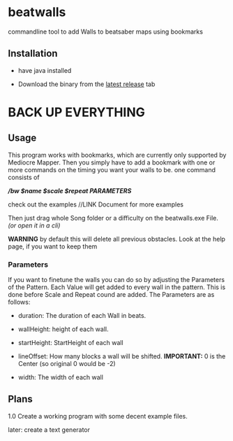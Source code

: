 # beatwalls

commandline tool to add Walls to beatsaber maps using bookmarks

## Installation
- have java installed

- Download the binary from the [latest release](https://github.com/spookyGh0st/beatwalls/releases) tab

# BACK UP EVERYTHING

## Usage

This program works with bookmarks, which are currently only supported by Mediocre Mapper. 
Then you simply have to add a bookmark with one or more commands on the timing you want your walls to be. 
one command consists of 

___/bw $name $scale $repeat PARAMETERS___

check out the examples //LINK Document for more examples

Then just drag whole Song folder or a difficulty on the beatwalls.exe File.
_(or open it in a cli)_

__WARNING__ by default this will delete all previous obstacles. Look at the help page, if you want to keep them

### Parameters

If you want to finetune the walls you can do so by adjusting the Parameters of the Pattern. Each Value will get added to every wall in the pattern. This is done before Scale and Repeat cound are added. The Parameters are as follows:

- duration: The duration of each Wall in beats.

- wallHeight: height of each wall.

- startHeight: StartHeight of each wall

- lineOffset: How many blocks a wall will be shifted.  __IMPORTANT:__ 0 is the Center (so original 0 would be -2)

- width: The width of each wall

## Plans

1.0 Create a working program with some decent example files.

later: create a text generator



